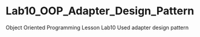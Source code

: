 # Lab10_OOP_Adapter_Design_Pattern
Object Oriented Programming Lesson Lab10
Used adapter design pattern 
